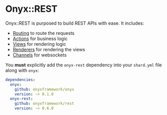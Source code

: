 # Onyx::REST

Onyx::REST is purposed to build REST APIs with ease. It includes:

* [Routing](/rest/routing) to route the requests
* [Actions](/rest/actions) for business logic
* [Views](/rest/views) for rendering logic
* [Renderers](/rest/renderers) for rendering the views
* [Channels](/rest/channels) for websockets

You **must** explicitly add the `onyx-rest` dependency into your `shard.yml` file along with `onyx`:

```yaml
dependencies:
  onyx:
    github: onyxframework/onyx
    version: ~> 0.1.0
  onyx-rest:
    github: onyxframework/rest
    version: ~> 0.6.0
```
